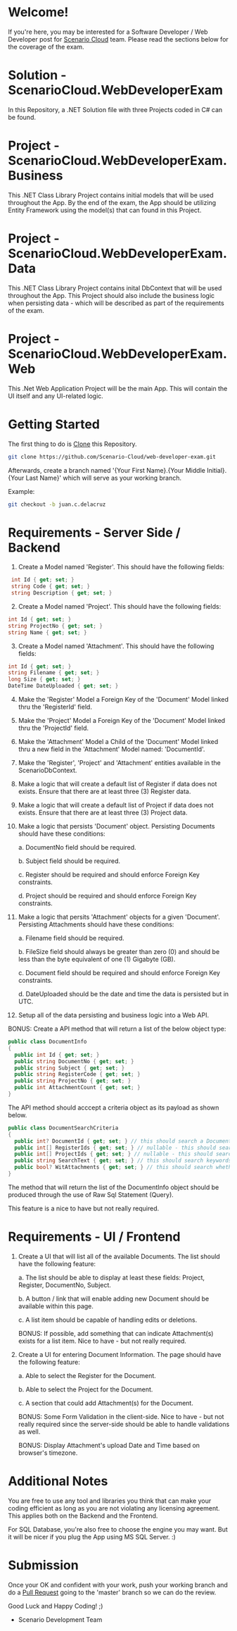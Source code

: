 # Welcome!
If you're here, you may be interested for a Software Developer / Web Developer post for [Scenario Cloud](https://www.scenariocloud.com) team. Please read the sections below for the coverage of the exam.

# Solution - ScenarioCloud.WebDeveloperExam
In this Repository, a .NET Solution file with three Projects coded in C# can be found.

# Project - ScenarioCloud.WebDeveloperExam.Business
This .NET Class Library Project contains initial models that will be used throughout the App. By the end of the exam, the App should be utilizing Entity Framework using the model(s) that can found in this Project.

# Project - ScenarioCloud.WebDeveloperExam.Data
This .NET Class Library Project contains inital DbContext that will be used throughout the App. This Project should also include the business logic when persisting data - which will be described as part of the requirements of the exam.

# Project - ScenarioCloud.WebDeveloperExam.Web
This .Net Web Application Project will be the main App. This will contain the UI itself and any UI-related logic.

# Getting Started
The first thing to do is [Clone](https://github.com/Scenario-Cloud/web-developer-exam.git) this Repository.

```bash
git clone https://github.com/Scenario-Cloud/web-developer-exam.git
```

Afterwards, create a branch named '{Your First Name}.{Your Middle Initial}.{Your Last Name}' which will serve as your working branch. 

Example:

```bash
git checkout -b juan.c.delacruz 
```

# Requirements - Server Side / Backend
1. Create a Model named 'Register'. This should have the following fields:

```c#
 int Id { get; set; }
 string Code { get; set; }
 string Description { get; set; }
```

2. Create a Model named 'Project'. This should have the following fields:

```c#
int Id { get; set; }
string ProjectNo { get; set; }
string Name { get; set; }
```

3. Create a Model named 'Attachment'. This should have the following fields:

```c#
int Id { get; set; }
string Filename { get; set; }
long Size { get; set; }
DateTime DateUploaded { get; set; }
```

4. Make the 'Register' Model a Foreign Key of the 'Document' Model linked thru the 'RegisterId' field.

5. Make the 'Project' Model a Foreign Key of the 'Document' Model linked thru the 'ProjectId' field.

6. Make the 'Attachment' Model a Child of the 'Document' Model linked thru a new field in the 'Attachment' Model named: 'DocumentId'.

7. Make the 'Register', 'Project' and 'Attachment' entities available in the ScenarioDbContext.

8. Make a logic that will create a default list of Register if data does not exists. Ensure that there are at least three (3) Register data.

9. Make a logic that will create a default list of Project if data does not exists. Ensure that there are at least three (3) Project data.

10. Make a logic that persists 'Document' object. Persisting Documents should have these conditions:

    a. DocumentNo field should be required.
	
	b. Subject field should be required.
	
	c. Register should be required and should enforce Foreign Key constraints.
	
	d. Project should be required and should enforce Foreign Key constraints.

11. Make a logic that persits 'Attachment' objects for a given 'Document'. Persisting Attachments should have these conditions:

    a. Filename field should be required.
	
	b. FileSize field should always be greater than zero (0) and should be less than the byte equivalent of one (1) Gigabyte (GB).
	
	c. Document field should be required and should enforce Foreign Key constraints.
	
	d. DateUploaded should be the date and time the data is persisted but in UTC.
	
12. Setup all of the data persisting and business logic into a Web API.

BONUS: Create a API method that will return a list of the below object type:

```c#
public class DocumentInfo
{
  public int Id { get; set; }
  public string DocumentNo { get; set; }
  public string Subject { get; set; }
  public string RegisterCode { get; set; }
  public string ProjectNo { get; set; }
  public int AttachmentCount { get; set; }  
}
```

The API method should acccept a criteria object as its payload as shown below.

```c#
public class DocumentSearchCriteria
{
  public int? DocumentId { get; set; } // this should search a Document with particular Id if value is supplied.
  public int[] RegisterIds { get; set; } // nullable - this should search Documents with matching Register Ids if value(s) is (are) supplied.
  public int[] ProjectIds { get; set; } // nullable - this should search Documents with matching Project Ids if value(s) is (are) supplied.
  public string SearchText { get; set; } // this should search keywords in the Document's Subject and DocumentNo fields if value is supplied.
  public bool? WitAttachments { get; set; } // this should search whether a Document has Attachments or not if value is supplied.
}
```
 
The method that will return the list of the DocumentInfo object should be produced through the use of Raw Sql Statement (Query). 

This feature is a nice to have but not really required.

# Requirements - UI / Frontend

1. Create a UI that will list all of the available Documents. The list should have the following feature:

   a. The list should be able to display at least these fields: Project, Register, DocumentNo, Subject.
   
   b. A button / link that will enable adding new Document should be available within this page.
   
   c. A list item should be capable of handling edits or deletions.
   
   BONUS: If possible, add something that can indicate Attachment(s) exists for a list item. Nice to have - but not really required.
 
2. Create a UI for entering Document Information. The page should have the following feature:

   a. Able to select the Register for the Document.
   
   b. Able to select the Project for the Document.
   
   c. A section that could add Attachment(s) for the Document.
   
   BONUS: Some Form Validation in the client-side. Nice to have - but not really required since the server-side should be able to handle validations as well.
   
   BONUS: Display Attachment's upload Date and Time based on browser's timezone.
  
# Additional Notes
You are free to use any tool and libraries you think that can make your coding efficient as long as you are not violating any licensing agreement. This applies both on the Backend and the Frontend.

For SQL Database, you're also free to choose the engine you may want. But it will be nicer if you plug the App using MS SQL Server. :)
  
# Submission
Once your OK and confident with your work, push your working branch and do a [Pull Request](https://github.com/Scenario-Cloud/web-developer-exam/pulls) going to the 'master' branch so we can do the review.

Good Luck and Happy Coding! ;)

- Scenario Development Team